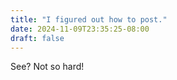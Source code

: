 ```yaml
---
title: "I figured out how to post."
date: 2024-11-09T23:35:25-08:00
draft: false
---
```


See? Not so hard!

